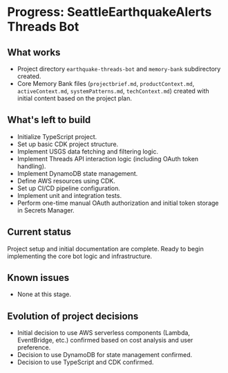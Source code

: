 # Progress: SeattleEarthquakeAlerts Threads Bot

## What works

*   Project directory `earthquake-threads-bot` and `memory-bank` subdirectory created.
*   Core Memory Bank files (`projectbrief.md`, `productContext.md`, `activeContext.md`, `systemPatterns.md`, `techContext.md`) created with initial content based on the project plan.

## What's left to build

*   Initialize TypeScript project.
*   Set up basic CDK project structure.
*   Implement USGS data fetching and filtering logic.
*   Implement Threads API interaction logic (including OAuth token handling).
*   Implement DynamoDB state management.
*   Define AWS resources using CDK.
*   Set up CI/CD pipeline configuration.
*   Implement unit and integration tests.
*   Perform one-time manual OAuth authorization and initial token storage in Secrets Manager.

## Current status

Project setup and initial documentation are complete. Ready to begin implementing the core bot logic and infrastructure.

## Known issues

*   None at this stage.

## Evolution of project decisions

*   Initial decision to use AWS serverless components (Lambda, EventBridge, etc.) confirmed based on cost analysis and user preference.
*   Decision to use DynamoDB for state management confirmed.
*   Decision to use TypeScript and CDK confirmed.
